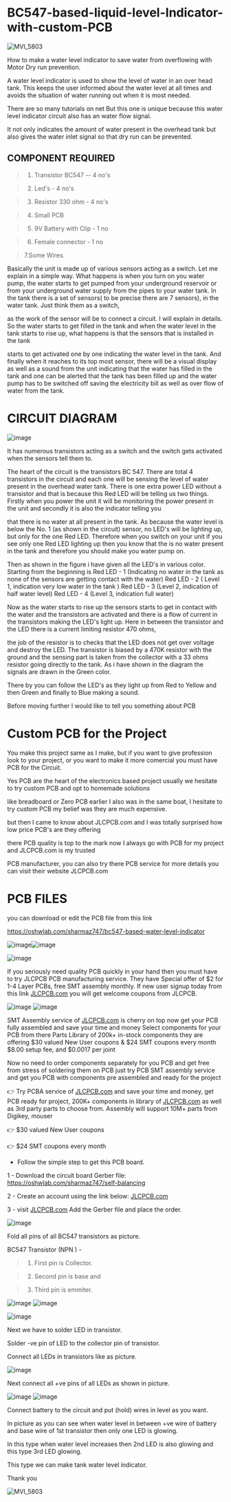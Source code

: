 # BC547-based-liquid-level-Indicator-with-custom-PCB




![MVI_5803](https://user-images.githubusercontent.com/19898602/130769868-d6d02174-e190-461e-812c-28d533d1afa0.gif)


How to make a water level indicator to save water from overflowing with Motor Dry run prevention.

A water level indicator is used to show the level of water in an over head tank. This keeps the user informed about the water level at all times and avoids the situation of water running out when it is most needed.

There are so many tutorials on net But this one is unique because this water level indicator circuit also has an water flow signal.

It not only indicates the amount of water present in the overhead tank but also gives the water inlet signal so that dry run can be prevented.



## COMPONENT REQUIRED

> 1. Transistor BC547 -- 4 no's

> 2. Led's - 4 no's

> 3. Resistor 330 ohm - 4 no's

> 4. Small PCB

> 5. 9V Battery with Clip - 1 no

> 6. Female connector - 1 no

> 7.Some Wires.


Basically the unit is made up of various sensors acting as a switch. Let me explain in a simple way. What happens is when you turn on you water pump, the water starts to get pumped from your underground reservoir  or from your underground water supply from the pipes to your water tank. In the tank there is a set of sensors( to be precise there are 7 sensors), in the water tank. Just think them as a switch, 

as the work of the sensor will be to connect a circuit. I will explain in details. So the water starts to get filled in the tank and when the water level in the tank starts to rise up, what happens is that the sensors that is installed in the tank 

starts to get activated one by one indicating the water level in the tank. And finally when it reaches to its top most sensor, there will be a visual display as well as a sound from the unit indicating that the water has filled in the tank and one can be alerted that the tank has been filled up and the water pump has to be switched off saving the electricity bill as well as over flow of water from the tank.



# CIRCUIT DIAGRAM

![image](https://user-images.githubusercontent.com/19898602/130768233-4ae007ba-78b4-4262-9403-5d3d56914481.png)


It has numerous transistors acting as a switch and the switch gets activated when the sensors tell them to. 

The heart of the circuit is the transistors BC 547. There are total 4 transistors in the circuit and each one will 
be sensing the level of water present in the overhead water tank. There is one extra power LED without a transistor and that is because this Red LED will be telling us two things. Firstly when you power the unit it will be monitoring the power present in the unit and secondly it is also the indicator telling you 

that there is no water at all present in the tank. As because the water level is below the No. 1 (as shown in the circuit) sensor, no LED's will be lighting up, but only for the one Red LED. Therefore when you switch on your unit if you see only one Red LED lighting up then you know that the is no water present in the tank and therefore you should make you water pump on.


Then as shown in the figure i have given all the LED's in various color. Starting from the beginning is 
 Red LED - 1 (Indicating no water in the tank as none of the sensors are getting contact with the water)
Red LED - 2 ( Level 1, indication very low water in the tank )
Red LED - 3 (Level 2, indication of half water level)
Red LED - 4 (Level 3, indication full water)



Now as the water starts to rise up the sensors starts to get in contact with the water and the transistors are activated and there is a 
flow of current in the transistors making the LED's light up. Here in between the transistor and the LED there is a current limiting resistor 470 ohms, 

the job of the resistor is to checks that the LED does not get over voltage and destroy the LED. The transistor is biased by a 470K resistor with the ground and the sensing part is taken from the collector with a 33 ohms resistor going directly to the tank. As i have shown in the diagram the signals are drawn in the Green color. 

There by you can follow the LED's as they light up from Red to Yellow and then Green and finally to Blue making a sound.  

Before moving further I would like to tell you something about PCB 

# Custom PCB for the Project

You make this project same as I make, but if you want to give profession look to your project, or you want to make it more
comercial you must have PCB for the Circuit.

Yes PCB are the heart of the electronics based project usually we hesitate to try custom PCB and opt to homemade solutions

like breadboard or Zero PCB earlier I also was in the same boat, I hesitate to try custom PCB my belief was they are much expensive.

but then I came to know about JLCPCB.com and I was totally surprised how low price PCB's are they offering

there PCB quality is top to the mark now I always go with PCB for my project and JLCPCB.com is my trusted

PCB manufacturer, you can also try there PCB service for more details you can visit their website JLCPCB.com


# PCB FILES

 you can download or edit the PCB file from this link
 
 https://oshwlab.com/sharmaz747/bc547-based-water-level-indicator
 

![image](https://user-images.githubusercontent.com/19898602/164514612-54e347a9-8a3e-4b9e-a769-0c5f16e9d779.png)![image](https://user-images.githubusercontent.com/19898602/164514776-7bfff99e-6e53-49fd-9ea7-c74e1a30a111.png)


![image](https://user-images.githubusercontent.com/19898602/164514848-80c9ec10-4f20-4494-92f2-985531587d7d.png)


If you seriously need quality PCB quickly in your hand then you must have to try JLCPCB PCB manufacturing service. They have Special offer of $2 for 1-4 Layer PCBs, free SMT assembly monthly. If new user signup today from this link [JLCPCB.com](https://jlcpcb.com/IAT) you will get welcome coupons from JLCPCB.


![image](https://user-images.githubusercontent.com/19898602/159014034-3c9a50c3-61c3-40d2-836d-9cadc2317d33.png)
![image](https://user-images.githubusercontent.com/19898602/164385177-de123350-4a1f-4d0f-9f38-68ed7dbd5a9f.png)



SMT Assembly service of [JLCPCB.com](https://jlcpcb.com/IAT) is cherry on top now get your PCB fully assembled and save your time and money
Select components for your PCB from there Parts Library of 200k+ in-stock components
they are offering $30 valued New User coupons  & $24 SMT coupons every month
$8.00 setup fee, and $0.0017  per joint

Now no need to order components separately for you PCB and get free from stress of soldering them on PCB just try PCB SMT assembly service and get you PCB with components pre assembled and ready for the project


👉 Try PCBA service of [JLCPCB.com](https://jlcpcb.com/IAT) and save your time and money, get PCB ready for project, 200K+ components in library of [JLCPCB.com](https://jlcpcb.com/IAT) as well as 3rd party         parts to choose from. 
    Assembly will support 10M+ parts from Digikey, mouser
    
👉 $30 valued New User coupons 

👉 $24 SMT coupons every month


* Follow the simple step to get this PCB board.

1 - Download the circuit board Gerber file: https://oshwlab.com/sharmaz747/self-balancing

2 - Create an account using the link below: [JLCPCB.com](https://jlcpcb.com/IAT)

3 - visit [JLCPCB.com](https://jlcpcb.com/IAT) Add the Gerber file and place the order. 



![image](https://user-images.githubusercontent.com/19898602/130768734-cabf7e53-764a-415a-bc35-197aa95646de.png)

Fold all pins of all BC547 transistors as picture.

BC547 Transistor (NPN ) -

> 1. First pin is Collector.

> 2. Second pin is base and

> 3. Third pin is emmiter.




![image](https://user-images.githubusercontent.com/19898602/130768936-ca9d4497-4963-49cd-a936-cdd2c5d0abcf.png)
![image](https://user-images.githubusercontent.com/19898602/130768968-a9787728-315b-4b28-ad52-986907a7b841.png)

![image](https://user-images.githubusercontent.com/19898602/130768890-f793c77e-ba6a-4706-894f-841c4e4cdbaf.png)



Next we have to solder LED in transistor.

Solder -ve pin of LED to the collector pin of transistor.

Connect all LEDs in transistors like as picture.

![image](https://user-images.githubusercontent.com/19898602/130769084-afa238b0-9ce6-419a-ac1a-72e48aa6f896.png)

Next connect all +ve pins of all LEDs as shown in picture.



![image](https://user-images.githubusercontent.com/19898602/130769209-c714f351-2758-4737-83e4-64990eb1db56.png)
![image](https://user-images.githubusercontent.com/19898602/130769273-45691cca-568c-47a4-b3ca-402c19091c36.png)


Connect battery to the circuit and put (hold) wires in level as you want.

In picture as you can see when water level in between +ve wire of battery and base wire of 1st transistor then only one LED is glowing.

In this type when water level increases then 2nd LED is also glowing and this type 3rd LED glowing.

This type we can make tank water level indicator.

Thank you


![MVI_5803](https://user-images.githubusercontent.com/19898602/130769868-d6d02174-e190-461e-812c-28d533d1afa0.gif)


